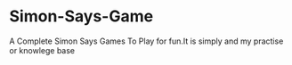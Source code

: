 # Simon-Says-Game
A Complete  Simon Says Games To Play for fun.It is simply and my practise or knowlege base
